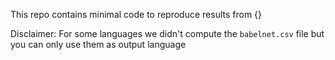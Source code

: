 This repo contains minimal code to reproduce results from {}


Disclaimer:
For some languages we didn't compute the `babelnet.csv` file but you can only use them as output language